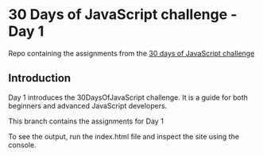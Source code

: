 # 30 Days of JavaScript challenge - Day 1

Repo containing the assignments from the [30 days of JavaScript challenge](https://github.com/Asabeneh/30-Days-Of-JavaScript)

## Introduction

Day 1 introduces the 30DaysOfJavaScript challenge. It is a guide for both beginners and advanced JavaScript developers. 

This branch contains the assignments for Day 1

To see the output, run the index.html file and inspect the site using the console.
